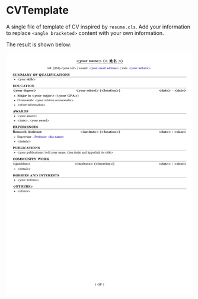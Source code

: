 # CVTemplate

A single file of template of CV inspired by `resume.cls`. Add your information to replace `<angle bracketed>` content with your own information. 

The result is shown below: 

![image](https://github.com/Chisen-Lupus/CVTemplate/blob/main/cvtemplate.jpg)
